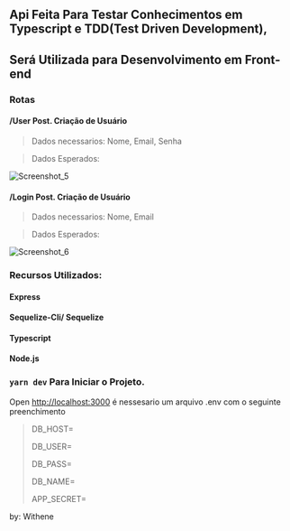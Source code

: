 ## Api Feita Para Testar Conhecimentos em Typescript e TDD(Test Driven Development),
## Será Utilizada para Desenvolvimento em Front-end 

### Rotas


#### /User   Post.  Criação de Usuário
> Dados necessarios: Nome, Email, Senha

>Dados Esperados:

![Screenshot_5](https://user-images.githubusercontent.com/82597491/129406235-77341f78-c55b-400f-ac90-bc20881406cc.png)



#### /Login   Post.  Criação de Usuário
> Dados necessarios: Nome, Email


>Dados Esperados:

![Screenshot_6](https://user-images.githubusercontent.com/82597491/129406789-ec72e027-ab26-4c4b-b2c7-cd83cfb05367.png)




### Recursos Utilizados:

#### Express
#### Sequelize-Cli/ Sequelize
#### Typescript
#### Node.js




### `yarn dev` Para Iniciar o Projeto.


Open [http://localhost:3000](http://localhost:8000) 
é nessesario um arquivo .env com o seguinte preenchimento 

>DB_HOST=
>
>DB_USER=
>
>DB_PASS=
>
>DB_NAME=
>
>APP_SECRET=


by: Withene

